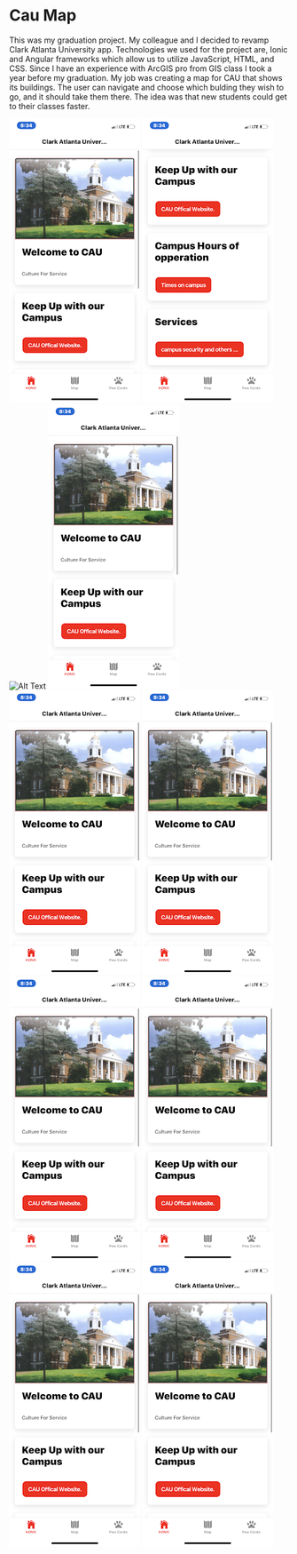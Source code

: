 # Cau Map
This was my graduation project. My colleague and I decided to revamp Clark Atlanta University app.
Technologies we used for the project are, Ionic and Angular frameworks which allow us to utilize JavaScript, HTML, and CSS.
Since I have an experience with ArcGIS pro from GIS class I took a year before my graduation.
My job was creating a map for CAU that shows its buildings. The user can navigate and choose which bulding they wish to go, and it should take them there.
The idea was that new students could get to their classes faster.



![Alt Text](https://github.com/rashedalrashdi/cauMap/blob/master/CAU%20app%20screenshots/Home%20page.png)
![Alt Text](https://github.com/rashedalrashdi/cauMap/blob/master/CAU%20app%20screenshots/Taps%20options.png)
![Alt Text](hhttps://github.com/rashedalrashdi/cauMap/blob/master/CAU%20app%20screenshots/Campus%20times.png)
![Alt Text](https://github.com/rashedalrashdi/cauMap/blob/master/CAU%20app%20screenshots/Home%20page.png)
![Alt Text](https://github.com/rashedalrashdi/cauMap/blob/master/CAU%20app%20screenshots/Home%20page.png)
![Alt Text](https://github.com/rashedalrashdi/cauMap/blob/master/CAU%20app%20screenshots/Home%20page.png)
![Alt Text](https://github.com/rashedalrashdi/cauMap/blob/master/CAU%20app%20screenshots/Home%20page.png)
![Alt Text](https://github.com/rashedalrashdi/cauMap/blob/master/CAU%20app%20screenshots/Home%20page.png)
![Alt Text](https://github.com/rashedalrashdi/cauMap/blob/master/CAU%20app%20screenshots/Home%20page.png)
![Alt Text](https://github.com/rashedalrashdi/cauMap/blob/master/CAU%20app%20screenshots/Home%20page.png)
